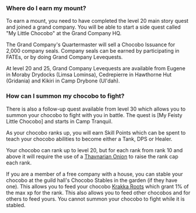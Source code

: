 ### Where do I earn my mount?

To earn a mount, you need to have completed the level 20 main story quest and joined a grand company. You will be able to start a side quest called "My Little Chocobo" at the Grand Company HQ.

The Grand Company's Quartermaster will sell a Chocobo Issuance for 2,000 company seals. Company seals can be earned by participating in FATEs, or by doing Grand Company Levequests.

At level 20 and 25, Grand Company Levequests are available from Eugene in Moraby Drydocks (Limsa Lominsa), Cedrepierre in Hawthorne Hut (Gridania) and Kikiri in Camp Drybone (Ul'dah).

### How can I summon my chocobo to fight?

There is also a follow-up quest available from level 30 which allows you to summon your chocobo to fight with you in battle. The quest is [My Feisty Little Chocobo] and starts in Camp Tranquil.

As your chocobo ranks up, you will earn Skill Points which can be spent to teach your chocobo abilities to become either a Tank, DPS or Healer.

Your chocobo can rank up to level 20, but for each rank from rank 10 and above it will require the use of a [Thavnarian Onion](http://ffxiv.gamerescape.com/wiki/Thavnairian_Onion) to raise the rank cap each rank.

If you are a member of a free company with a house, you can stable your chocobo at the guild hall's Chocobo Stables in the garden (if they have one). This allows you to feed your chocobo [Krakka Roots](http://ffxiv.gamerescape.com/wiki/Krakka_Root) which grant 1% of the max xp for the rank. This also allows you to feed other chocobos and for others to feed yours. You cannot summon your chocobo to fight while it is stabled.
